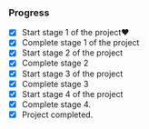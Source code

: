 ### Progress

- [X] Start stage 1 of the project:heart:
- [X] Complete stage 1 of the project
- [X] Start stage 2 of the project
- [X] Complete stage 2
- [X] Start stage 3 of the project
- [X] Complete stage 3 
- [X] Start stage 4 of the project
- [X] Complete stage 4.
- [X] Project completed. 
